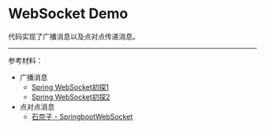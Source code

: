 # WebSocket Demo

代码实现了广播消息以及点对点传递消息。

---

参考材料：

- 广播消息
    - [Spring WebSocket初探1](https://www.jianshu.com/p/60799f1356c5)
    - [Spring WebSocket初探2](https://www.jianshu.com/p/8500ad65eb50)    
- 点对点消息
    - [石奈子 - SpringbootWebSocket](https://gitee.com/bgt0314/SpringbootWebSocket)